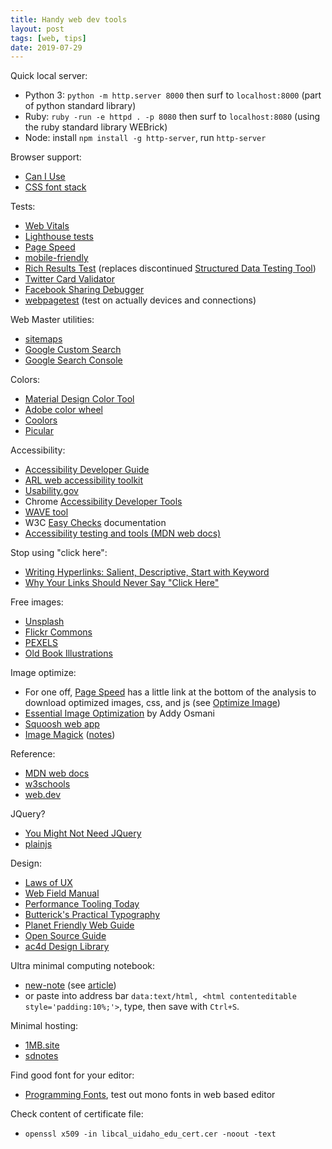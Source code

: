 ```yaml
---
title: Handy web dev tools
layout: post
tags: [web, tips]
date: 2019-07-29
---
```


Quick local server:

- Python 3: `python -m http.server 8000` then surf to `localhost:8000` (part of python standard library)
- Ruby: `ruby -run -e httpd . -p 8080` then surf to `localhost:8080` (using the ruby standard library WEBrick)
- Node: install `npm install -g http-server`, run `http-server`

Browser support:

- [Can I Use](http://caniuse.com/)
- [CSS font stack](http://www.cssfontstack.com/)

Tests:

- [Web Vitals](https://web.dev/vitals/)
- [Lighthouse tests](https://web.dev/measure)
- [Page Speed](https://developers.google.com/speed/pagespeed/insights/)
- [mobile-friendly](https://search.google.com/test/mobile-friendly)
- [Rich Results Test](https://search.google.com/test/rich-results) (replaces discontinued [Structured Data Testing Tool](https://search.google.com/structured-data/testing-tool))
- [Twitter Card Validator](https://cards-dev.twitter.com/validator)
- [Facebook Sharing Debugger](https://developers.facebook.com/tools/debug/sharing/)
- [webpagetest](http://webpagetest.org/) (test on actually devices and connections)

Web Master utilities:

- [sitemaps](https://www.sitemaps.org/protocol.html)
- [Google Custom Search](https://cse.google.com/cse/)
- [Google Search Console](https://www.google.com/webmasters/tools/home)

Colors:

- [Material Design Color Tool](https://material.io/tools/color/#!/?view.left=0&view.right=0)
- [Adobe color wheel](https://color.adobe.com/)
- [Coolors](https://coolors.co)
- [Picular](https://picular.co/)

Accessibility:

- [Accessibility Developer Guide](https://www.accessibility-developer-guide.com/)
- [ARL web accessibility toolkit](http://accessibility.arl.org/standards-best-practices/)
- [Usability.gov](http://www.usability.gov/what-and-why/accessibility.html)
- Chrome [Accessibility Developer Tools](https://chrome.google.com/webstore/detail/accessibility-developer-t/fpkknkljclfencbdbgkenhalefipecmb)
- [WAVE tool](http://wave.webaim.org/)
- W3C [Easy Checks](https://www.w3.org/WAI/eval/preliminary) documentation
- [Accessibility testing and tools (MDN web docs)](https://developer.mozilla.org/en-US/docs/Learn/Tools_and_testing/Cross_browser_testing/Accessibility)

Stop using "click here":

- [Writing Hyperlinks: Salient, Descriptive, Start with Keyword](https://www.nngroup.com/articles/writing-links/)
- [Why Your Links Should Never Say "Click Here"](https://www.smashingmagazine.com/2012/06/links-should-never-say-click-here/)

Free images:

- [Unsplash](https://unsplash.com/)
- [Flickr Commons](https://www.flickr.com/commons)
- [PEXELS](https://www.pexels.com/)
- [Old Book Illustrations](https://www.oldbookillustrations.com/)

Image optimize:

- For one off, [Page Speed](https://developers.google.com/speed/pagespeed/insights/) has a little link at the bottom of the analysis to download optimized images, css, and js (see [Optimize Image](https://developers.google.com/speed/docs/insights/OptimizeImages))
- [Essential Image Optimization](https://images.guide/) by Addy Osmani
- [Squoosh web app](https://squoosh.app/)
- [Image Magick](https://imagemagick.org/) ([notes](https://evanwill.github.io/_drafts/notes/imagemagick.html))

Reference:

- [MDN web docs](https://developer.mozilla.org/en-US/)
- [w3schools](https://www.w3schools.com/)
- [web.dev](https://web.dev/learn)

JQuery?

- [You Might Not Need JQuery](http://youmightnotneedjquery.com/)
- [plainjs](https://plainjs.com/)

Design:

- [Laws of UX](https://lawsofux.com/)
- [Web Field Manual](https://webfieldmanual.com/)
- [Performance Tooling Today](http://www.perf-tooling.today/)
- [Butterick's Practical Typography](https://practicaltypography.com/)
- [Planet Friendly Web Guide](https://www.planetfriendlyweb.org/)
- [Open Source Guide](https://opensource.guide/)
- [ac4d Design Library](http://library.ac4d.com/)

Ultra minimal computing notebook:

- [new-note](https://github.com/jjjjjjjjjjjjjjjjjjjj/new-note/) (see [article](https://boingboing.net/2018/05/08/the-simplest-online-note-takin.html))
- or paste into address bar `data:text/html, <html contenteditable style='padding:10%;'>`, type, then save with `Ctrl+S`.

Minimal hosting: 

- [1MB.site](https://1mb.site/)
- [sdnotes](https://sdnotes.com/faq)

Find good font for your editor:

- [Programming Fonts](https://app.programmingfonts.org/), test out mono fonts in web based editor

Check content of certificate file:

- `openssl x509 -in libcal_uidaho_edu_cert.cer -noout -text`
